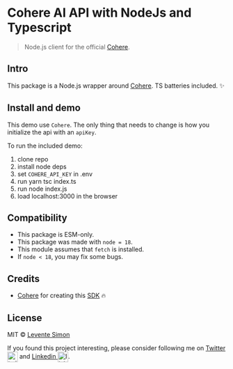 # Cohere AI API with NodeJs and Typescript <!-- omit in toc -->

> Node.js client for the official [Cohere](https://cohere.com/).

## Intro

This package is a Node.js wrapper around [Cohere](https://cohere.com/). TS batteries included. ✨

## Install and demo

This demo use `Cohere`. The only thing that needs to change is how you initialize the api with an `apiKey`.

To run the included demo:

1. clone repo
2. install node deps
3. set `COHERE_API_KEY` in .env
4. run yarn tsc index.ts
5. run node index.js
6. load localhost:3000 in the browser

## Compatibility

- This package is ESM-only.
- This package was made with `node = 18`.
- This module assumes that `fetch` is installed.
- If `node < 18`, you may fix some bugs.

## Credits

- [Cohere](https://cohere.com/) for creating this [SDK](https://docs.cohere.com/reference/about/) 🔥


## License

MIT © [Levente Simon](https://simonlevente.github.io)

If you found this project interesting, please consider following me on <a href="https://twitter.com/iamleventesimon"> Twitter <img src="https://storage.googleapis.com/saasify-assets/twitter-logo.svg" alt="twitter" height="24px" align="center"></a> and <a href="https://www.linkedin.com/in/lesimon/"> Linkedin <img src="https://1000logos.net/wp-content/uploads/2017/03/Symbol-LinkedIn-500x500.jpg" alt="linkedin" height="24px" align="center"></a>.